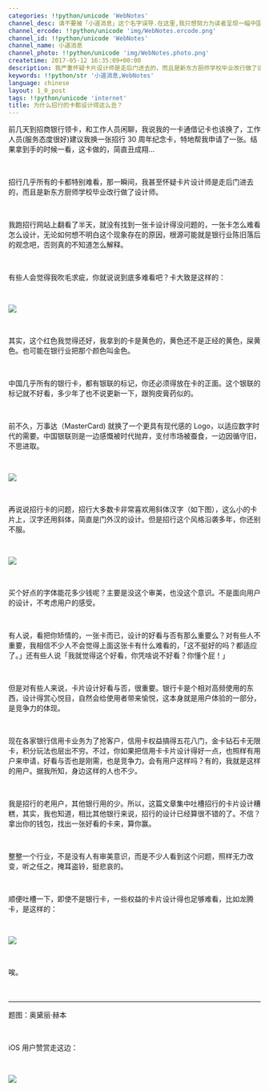 ```yaml
---
categories: !!python/unicode 'WebNotes'
channel_desc: 请不要被「小道消息」这个名字误导.在这里,我只想努力为读者呈现一幅中国互联网的清明上河图.
channel_ercode: !!python/unicode 'img/WebNotes.ercode.png'
channel_id: !!python/unicode 'WebNotes'
channel_name: 小道消息
channel_photo: !!python/unicode 'img/WebNotes.photo.png'
createtime: 2017-05-12 16:35:09+00:00
description: 我严重怀疑卡片设计师是走后门进去的，而且是新东方厨师学校毕业改行做了设计
keywords: !!python/str '小道消息,WebNotes'
language: chinese
layout: 1_0_post
tags: !!python/unicode 'internet'
title: 为什么招行的卡都设计得这么丑？
---
```

<div class="rich_media_content" id="js_content">
<p>
         前几天到招商银行领卡，和工作人员闲聊，我说我的一卡通借记卡也该换了，工作人员(服务态度很好)建议我换一张招行 30 周年纪念卡，特地帮我申请了一张。结果拿到手的时候一看，这卡做的，简直丑成翔…
        </p>
<p>
<br/>
</p>
<p>
         招行几乎所有的卡都特别难看，那一瞬间，我甚至怀疑卡片设计师是走后门进去的，而且是新东方厨师学校毕业改行做了设计师。
        </p>
<p>
<br/>
</p>
<p>
         我跑招行网站上翻看了半天，就没有找到一张卡设计得没问题的，一张卡怎么难看怎么设计，无论如何想不明白这个现象存在的原因，根源可能就是银行业陈旧落后的观念吧，否则真的不知道怎么解释。
        </p>
<p>
<br/>
</p>
<p>
         有些人会觉得我吹毛求疵，你就说说到底多难看吧？卡大致是这样的：
        </p>
<p>
<br/>
</p>
<p>
<img data-ratio="0.6342105263157894" data-s="300,640" data-src="" data-type="png" data-w="760" src="{{ '/img/ow5rEn8QGlHfiaxzfzxDtavnTJKkDTGdXWM0Cx7hDMI5D8sEoUv4ljFl9JWBK8oyt6R9Re4oa0JmwgAIVuHRwKg.png' | prepend: site.img | replace: '//','/' }}"/>
</p>
<p>
<br/>
</p>
<p>
         其实，这个红色我觉得还好，我拿到的卡是黄色的，黄色还不是正经的黄色，屎黄色。也可能在银行业把那个颜色叫金色。
        </p>
<p>
<br/>
</p>
<p>
         中国几乎所有的银行卡，都有银联的标记，你还必须得放在卡的正面。这个银联的标记就不好看，多少年了也不说更新一下，跟狗皮膏药似的。
        </p>
<p>
<br/>
</p>
<p>
         前不久，万事达（MasterCard) 就换了一个更具有现代感的 Logo，以适应数字时代的需要。中国银联则是一边感慨被时代抛弃，支付市场被蚕食，一边因循守旧，不思进取。
        </p>
<p>
<br/>
</p>
<p>
<img data-ratio="0.47229551451187335" data-s="300,640" data-src="" data-type="png" data-w="1516" src="{{ '/img/ow5rEn8QGlHfiaxzfzxDtavnTJKkDTGdXiajwt9b66yuK5tXRs94f3vic0EkxpMIQvrFRC8SFmGEzBlC7OTRPtib8A.png' | prepend: site.img | replace: '//','/' }}" style=""/>
</p>
<p>
<br/>
</p>
<p>
         再说说招行卡的问题，招行大多数卡非常喜欢用斜体汉字（如下图），这么小的卡片上，汉字还用斜体，简直是门外汉的设计。但是招行这个风格沿袭多年，你还别不服。
        </p>
<p>
<br/>
</p>
<p>
<img data-ratio="0.6536758193091231" data-s="300,640" data-src="" data-type="jpeg" data-w="1129" src="{{ '/img/ow5rEn8QGlHfiaxzfzxDtavnTJKkDTGdXY0e79mRBbKO6D7eicku8qtCQEyL3lKerITqfgicE0zhNksQQq0thOkrA.jpeg' | prepend: site.img | replace: '//','/' }}"/>
</p>
<p>
<br/>
</p>
<p>
         买个好点的字体能花多少钱呢？主要是没这个审美，也没这个意识。不是面向用户的设计，不考虑用户的感受。
        </p>
<p>
<br/>
</p>
<p>
         有人说，看把你矫情的，一张卡而已，设计的好看与否有那么重要么？对有些人不重要，我相信不少人不会觉得上面这张卡有什么难看的，「这不挺好的吗？都适应了。」还有些人说「我就觉得这个好看，你凭啥说不好看？你懂个屁！」
        </p>
<p>
<br/>
</p>
<p>
         但是对有些人来说，卡片设计好看与否，很重要。银行卡是个相对高频使用的东西，设计得赏心悦目，自然会给使用者带来愉悦，这本身就是用户体验的一部分，是竞争力的体现。
        </p>
<p>
<br/>
</p>
<p>
         现在各家银行信用卡业务为了抢客户，信用卡权益搞得五花八门，金卡钻石卡无限卡，积分玩法也层出不穷。不过，你如果把信用卡卡片设计得好一点，也照样有用户来申请，好看与否也是刚需，也是竞争力。会有用户这样吗？有的，我就是这样的用户。据我所知，身边这样的人也不少。
        </p>
<p>
<br/>
</p>
<p>
         我是招行的老用户，其他银行用的少。所以，这篇文章集中吐槽招行的卡片设计糟糕，其实，我也知道，相比其他银行来说，招行的设计已经算很不错的了。不信？拿出你的钱包，找出一张好看的卡来，算你赢。
        </p>
<p>
<br/>
</p>
<p>
         整整一个行业，不是没有人有审美意识，而是不少人看到这个问题，照样无力改变，听之任之，掩耳盗铃，挺悲哀的。
        </p>
<p>
<br/>
</p>
<p>
         顺便吐槽一下，即使不是银行卡，一些权益的卡片设计得也足够难看，比如龙腾卡，是这样的：
        </p>
<p>
<br/>
</p>
<p>
<img data-ratio="0.61" data-s="300,640" data-src="" data-type="jpeg" data-w="500" src="{{ '/img/ow5rEn8QGlHfiaxzfzxDtavnTJKkDTGdXezyeHMXfia7uHapM8sEGNPC06tYVK4Mq6TIA5Lzzwicjepibt5fibD3Maw.jpeg' | prepend: site.img | replace: '//','/' }}"/>
</p>
<p>
<br/>
</p>
<p>
         唉。
        </p>
<p>
<br/>
</p>
<hr style="font-family: Lato, Helvetica, Arial, freesans, clean, sans-serif; border-right-width: 0px; border-bottom-width: 0px; border-left-width: 0px; border-top-style: solid; border-top-color: rgb(234, 234, 234); height: 1px; margin-top: 1em; margin-bottom: 1em; color: rgb(51, 51, 51); font-size: 15px; white-space: normal;"/>
<p>
         题图：奥黛丽·赫本
        </p>
<p>
<br/>
</p>
<p>
         iOS 用户赞赏走这边：
        </p>
<p>
<br/>
</p>
<p>
<img data-ratio="0.5857019810508183" data-s="300,640" data-src="" data-type="jpeg" data-w="1161" src="{{ '/img/ow5rEn8QGlFc95PTicyicjEAtnRibty9cP9Z8t15DKHibnXbzSbVgpddNIJ4yAicyqex7icbNqAmia3wP6wUFl7C2hZcQ.jpeg' | prepend: site.img | replace: '//','/' }}"/>
</p>
<p>
<br/>
</p>
</div>